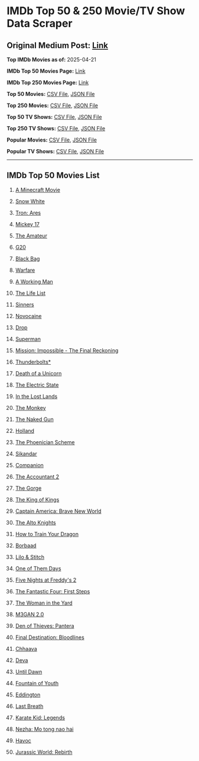 # IMDb Top 50 & 250 Movie/TV Show Data Scraper

## Original Medium Post: [Link](https://medium.com/@nishantsahoo/which-movie-should-i-watch-5c83a3c0f5b1)

**Top IMDb Movies as of:** 2025-04-21

**IMDb Top 50 Movies Page:** [Link](https://www.imdb.com/search/title/?title_type=feature&release_date=2025-01-01,2025-12-31)

**IMDb Top 250 Movies Page:** [Link](https://www.imdb.com/chart/top/)

**Top 50 Movies:** [CSV File](/data/top50/movies.csv), [JSON File](/data/top50/movies.json)

**Top 250 Movies:** [CSV File](/data/top250/movies.csv), [JSON File](/data/top250/movies.json)

**Top 50 TV Shows:** [CSV File](/data/top50/shows.csv), [JSON File](/data/top50/shows.json)

**Top 250 TV Shows:** [CSV File](/data/top250/shows.csv), [JSON File](/data/top250/shows.json)

**Popular Movies:** [CSV File](/data/popular/movies.csv), [JSON File](/data/popular/movies.json)

**Popular TV Shows:** [CSV File](/data/popular/shows.csv), [JSON File](/data/popular/shows.json)

---

## IMDb Top 50 Movies List

1. [A Minecraft Movie](https://www.imdb.com/title/tt3566834/)

2. [Snow White](https://www.imdb.com/title/tt6208148/)

3. [Tron: Ares](https://www.imdb.com/title/tt6604188/)

4. [Mickey 17](https://www.imdb.com/title/tt12299608/)

5. [The Amateur](https://www.imdb.com/title/tt0899043/)

6. [G20](https://www.imdb.com/title/tt23476986/)

7. [Black Bag](https://www.imdb.com/title/tt30988739/)

8. [Warfare](https://www.imdb.com/title/tt31434639/)

9. [A Working Man](https://www.imdb.com/title/tt9150192/)

10. [The Life List](https://www.imdb.com/title/tt2172954/)

11. [Sinners](https://www.imdb.com/title/tt31193180/)

12. [Novocaine](https://www.imdb.com/title/tt29603959/)

13. [Drop](https://www.imdb.com/title/tt32149847/)

14. [Superman](https://www.imdb.com/title/tt5950044/)

15. [Mission: Impossible - The Final Reckoning](https://www.imdb.com/title/tt9603208/)

16. [Thunderbolts\*](https://www.imdb.com/title/tt20969586/)

17. [Death of a Unicorn](https://www.imdb.com/title/tt28443655/)

18. [The Electric State](https://www.imdb.com/title/tt7766378/)

19. [In the Lost Lands](https://www.imdb.com/title/tt4419684/)

20. [The Monkey](https://www.imdb.com/title/tt27714946/)

21. [The Naked Gun](https://www.imdb.com/title/tt3402138/)

22. [Holland](https://www.imdb.com/title/tt3045628/)

23. [The Phoenician Scheme](https://www.imdb.com/title/tt30840798/)

24. [Sikandar](https://www.imdb.com/title/tt31712434/)

25. [Companion](https://www.imdb.com/title/tt26584495/)

26. [The Accountant 2](https://www.imdb.com/title/tt7068946/)

27. [The Gorge](https://www.imdb.com/title/tt13654226/)

28. [The King of Kings](https://www.imdb.com/title/tt7967302/)

29. [Captain America: Brave New World](https://www.imdb.com/title/tt14513804/)

30. [The Alto Knights](https://www.imdb.com/title/tt21815562/)

31. [How to Train Your Dragon](https://www.imdb.com/title/tt26743210/)

32. [Borbaad](https://www.imdb.com/title/tt33305312/)

33. [Lilo & Stitch](https://www.imdb.com/title/tt11655566/)

34. [One of Them Days](https://www.imdb.com/title/tt32221196/)

35. [Five Nights at Freddy's 2](https://www.imdb.com/title/tt30274401/)

36. [The Fantastic Four: First Steps](https://www.imdb.com/title/tt10676052/)

37. [The Woman in the Yard](https://www.imdb.com/title/tt31314296/)

38. [M3GAN 2.0](https://www.imdb.com/title/tt26342662/)

39. [Den of Thieves: Pantera](https://www.imdb.com/title/tt8008948/)

40. [Final Destination: Bloodlines](https://www.imdb.com/title/tt9619824/)

41. [Chhaava](https://www.imdb.com/title/tt27922706/)

42. [Deva](https://www.imdb.com/title/tt27852049/)

43. [Until Dawn](https://www.imdb.com/title/tt30955489/)

44. [Fountain of Youth](https://www.imdb.com/title/tt27075958/)

45. [Eddington](https://www.imdb.com/title/tt31176520/)

46. [Last Breath](https://www.imdb.com/title/tt14403504/)

47. [Karate Kid: Legends](https://www.imdb.com/title/tt1674782/)

48. [Nezha: Mo tong nao hai](https://www.imdb.com/title/tt34956443/)

49. [Havoc](https://www.imdb.com/title/tt14123284/)

50. [Jurassic World: Rebirth](https://www.imdb.com/title/tt31036941/)
